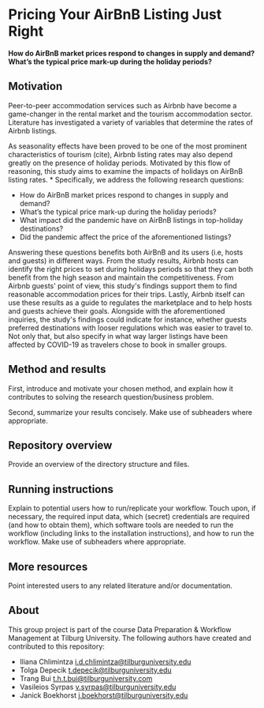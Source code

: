 # Pricing Your AirBnB Listing Just Right

__How do AirBnB market prices respond to changes in supply and demand? What’s the typical price mark-up during the holiday periods?__

## Motivation

Peer-to-peer accommodation services such as Airbnb have become a game-changer in the rental market and the tourism accommodation sector. Literature has investigated a variety of variables that determine the rates of Airbnb listings.  
<p> As seasonality effects have been proved to be one of the most prominent characteristics of tourism (cite), Airbnb listing rates may also depend greatly on the presence of holiday periods. Motivated by this flow of reasoning, this study aims to examine the impacts of holidays on AirBnB listing rates. 
* Specifically, we address the following research questions: </p>

+ How do AirBnB market prices respond to changes in supply and demand? 
+ What’s the typical price mark-up during the holiday periods?
+ What impact did the pandemic have on AirBnB listings in top-holiday destinations?
+ Did the pandemic affect the price of the aforementioned listings?

Answering these questions benefits both AirBnB and its users (i.e, hosts and guests) in different ways. From the study results, Airbnb hosts can identify the right prices to set during holidays periods so that they can both benefit from the high season and maintain the competitiveness. From Airbnb guests' point of view, this study's findings support them to find reasonable accommodation prices for their trips. Lastly, Airbnb itself can use these results as a guide to regulates the marketplace and to help hosts and guests achieve their goals.
Alongside with the aforementioned inquiries, the study's findings could indicate for instance, whether guests preferred destinations with looser regulations which was easier to travel to. Not only that, but also specify in what way larger listings have been affected by COVID-19 as travelers chose to book in smaller groups.


## Method and results

First, introduce and motivate your chosen method, and explain how it contributes to solving the research question/business problem.

Second, summarize your results concisely. Make use of subheaders where appropriate.

## Repository overview

Provide an overview of the directory structure and files.

## Running instructions

Explain to potential users how to run/replicate your workflow. Touch upon, if necessary, the required input data, which (secret) credentials are required (and how to obtain them), which software tools are needed to run the workflow (including links to the installation instructions), and how to run the workflow. Make use of subheaders where appropriate.

## More resources

Point interested users to any related literature and/or documentation.

## About

This group project is part of the course Data Preparation & Workflow Management at Tilburg University. The following authors have created and contributed to this repository:
+ Iliana Chlimintza <i.d.chlimintza@tilburguniversity.edu>
+ Tolga Depecik <t.depecik@tilburguniversity.edu>
+ Trang Bui <t.h.t.bui@tilburguniversity.com> 
+ Vasileios Syrpas <v.syrpas@tilburguniversity.edu>
+ Janick Boekhorst <j.boekhorst@tilburguniversity.edu>

